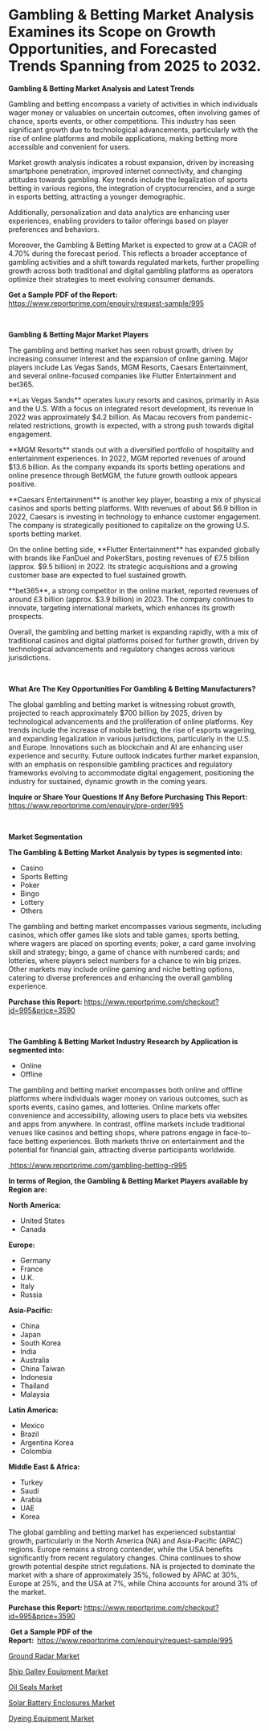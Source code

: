 <p><h1>Gambling & Betting Market Analysis Examines its Scope on Growth Opportunities, and Forecasted Trends Spanning from 2025 to 2032.</h1></p><p><strong>Gambling & Betting Market Analysis and Latest Trends</strong></p>
<p><p>Gambling and betting encompass a variety of activities in which individuals wager money or valuables on uncertain outcomes, often involving games of chance, sports events, or other competitions. This industry has seen significant growth due to technological advancements, particularly with the rise of online platforms and mobile applications, making betting more accessible and convenient for users.</p><p>Market growth analysis indicates a robust expansion, driven by increasing smartphone penetration, improved internet connectivity, and changing attitudes towards gambling. Key trends include the legalization of sports betting in various regions, the integration of cryptocurrencies, and a surge in esports betting, attracting a younger demographic. </p><p>Additionally, personalization and data analytics are enhancing user experiences, enabling providers to tailor offerings based on player preferences and behaviors. </p><p>Moreover, the Gambling & Betting Market is expected to grow at a CAGR of 4.70% during the forecast period. This reflects a broader acceptance of gambling activities and a shift towards regulated markets, further propelling growth across both traditional and digital gambling platforms as operators optimize their strategies to meet evolving consumer demands.</p></p>
<p><strong>Get a Sample PDF of the Report:&nbsp;</strong> <a href="https://www.reportprime.com/enquiry/request-sample/995?utm_campaign=2886&utm_medium=2&utm_source=Github&utm_content=ia&utm_term=18032025&utm_id=gambling-betting">https://www.reportprime.com/enquiry/request-sample/995</a></p>
<p>&nbsp;</p>
<p><strong>Gambling & Betting Major Market Players</strong></p>
<p><p>The gambling and betting market has seen robust growth, driven by increasing consumer interest and the expansion of online gaming. Major players include Las Vegas Sands, MGM Resorts, Caesars Entertainment, and several online-focused companies like Flutter Entertainment and bet365.</p><p>**Las Vegas Sands** operates luxury resorts and casinos, primarily in Asia and the U.S. With a focus on integrated resort development, its revenue in 2022 was approximately $4.2 billion. As Macau recovers from pandemic-related restrictions, growth is expected, with a strong push towards digital engagement.</p><p>**MGM Resorts** stands out with a diversified portfolio of hospitality and entertainment experiences. In 2022, MGM reported revenues of around $13.6 billion. As the company expands its sports betting operations and online presence through BetMGM, the future growth outlook appears positive.</p><p>**Caesars Entertainment** is another key player, boasting a mix of physical casinos and sports betting platforms. With revenues of about $6.9 billion in 2022, Caesars is investing in technology to enhance customer engagement. The company is strategically positioned to capitalize on the growing U.S. sports betting market.</p><p>On the online betting side, **Flutter Entertainment** has expanded globally with brands like FanDuel and PokerStars, posting revenues of £7.5 billion (approx. $9.5 billion) in 2022. Its strategic acquisitions and a growing customer base are expected to fuel sustained growth.</p><p>**bet365**, a strong competitor in the online market, reported revenues of around £3 billion (approx. $3.9 billion) in 2023. The company continues to innovate, targeting international markets, which enhances its growth prospects.</p><p>Overall, the gambling and betting market is expanding rapidly, with a mix of traditional casinos and digital platforms poised for further growth, driven by technological advancements and regulatory changes across various jurisdictions.</p></p>
<p>&nbsp;</p>
<p><strong>What Are The Key Opportunities For Gambling & Betting Manufacturers?</strong></p>
<p><p>The global gambling and betting market is witnessing robust growth, projected to reach approximately $700 billion by 2025, driven by technological advancements and the proliferation of online platforms. Key trends include the increase of mobile betting, the rise of esports wagering, and expanding legalization in various jurisdictions, particularly in the U.S. and Europe. Innovations such as blockchain and AI are enhancing user experience and security. Future outlook indicates further market expansion, with an emphasis on responsible gambling practices and regulatory frameworks evolving to accommodate digital engagement, positioning the industry for sustained, dynamic growth in the coming years.</p></p>
<p><strong>Inquire or Share Your Questions If Any Before Purchasing This Report:</strong> <a href="https://www.reportprime.com/enquiry/pre-order/995?utm_campaign=2886&utm_medium=2&utm_source=Github&utm_content=ia&utm_term=18032025&utm_id=gambling-betting">https://www.reportprime.com/enquiry/pre-order/995</a></p>
<p>&nbsp;</p>
<p><strong>Market Segmentation</strong></p>
<p><strong>The Gambling & Betting Market Analysis by types is segmented into:</strong></p>
<p><ul><li>Casino</li><li>Sports Betting</li><li>Poker</li><li>Bingo</li><li>Lottery</li><li>Others</li></ul></p>
<p><p>The gambling and betting market encompasses various segments, including casinos, which offer games like slots and table games; sports betting, where wagers are placed on sporting events; poker, a card game involving skill and strategy; bingo, a game of chance with numbered cards; and lotteries, where players select numbers for a chance to win big prizes. Other markets may include online gaming and niche betting options, catering to diverse preferences and enhancing the overall gambling experience.</p></p>
<p><strong>Purchase this Report:&nbsp;</strong><a href="https://www.reportprime.com/checkout?id=995&price=3590&utm_campaign=2886&utm_medium=2&utm_source=Github&utm_content=ia&utm_term=18032025&utm_id=gambling-betting">https://www.reportprime.com/checkout?id=995&price=3590</a></p>
<p>&nbsp;</p>
<p><strong>The Gambling & Betting Market Industry Research by Application is segmented into:</strong></p>
<p><ul><li>Online</li><li>Offline</li></ul></p>
<p><p>The gambling and betting market encompasses both online and offline platforms where individuals wager money on various outcomes, such as sports events, casino games, and lotteries. Online markets offer convenience and accessibility, allowing users to place bets via websites and apps from anywhere. In contrast, offline markets include traditional venues like casinos and betting shops, where patrons engage in face-to-face betting experiences. Both markets thrive on entertainment and the potential for financial gain, attracting diverse participants worldwide.</p></p>
<p><a href="https://www.reportprime.com/gambling-betting-r995?utm_campaign=2886&utm_medium=2&utm_source=Github&utm_content=ia&utm_term=18032025&utm_id=gambling-betting">&nbsp;https://www.reportprime.com/gambling-betting-r995</a></p>
<p><strong>In terms of Region, the Gambling & Betting Market Players available by Region are:</strong></p>
<p>
    <p> <strong> North America: </strong>
        <ul>
            <li>United States</li>
            <li>Canada</li>
        </ul>
        </p> 
    <p> <strong> Europe: </strong>
        <ul>
            <li>Germany</li>
            <li>France</li>
            <li>U.K.</li>
            <li>Italy</li>
            <li>Russia</li>
        </ul>
        </p> 
    <p> <strong> Asia-Pacific: </strong>
        <ul>
            <li>China</li>
            <li>Japan</li>
            <li>South Korea</li>
            <li>India</li>
            <li>Australia</li>
            <li>China Taiwan</li>
            <li>Indonesia</li>
            <li>Thailand</li>
            <li>Malaysia</li>
        </ul>
        </p> 
    <p> <strong> Latin America: </strong>
        <ul>
            <li>Mexico</li>
            <li>Brazil</li>
            <li>Argentina Korea</li>
            <li>Colombia</li>
        </ul>
        </p> 
    <p> <strong> Middle East & Africa: </strong>
        <ul>
            <li>Turkey</li>
            <li>Saudi</li>
            <li>Arabia</li>
            <li>UAE</li>
            <li>Korea</li>
        </ul>
    </p>
    </p>
<p><p>The global gambling and betting market has experienced substantial growth, particularly in the North America (NA) and Asia-Pacific (APAC) regions. Europe remains a strong contender, while the USA benefits significantly from recent regulatory changes. China continues to show growth potential despite strict regulations. NA is projected to dominate the market with a share of approximately 35%, followed by APAC at 30%, Europe at 25%, and the USA at 7%, while China accounts for around 3% of the market.</p></p>
<p><strong>Purchase this Report: </strong><a href="https://www.reportprime.com/checkout?id=995&price=3590&utm_campaign=2886&utm_medium=2&utm_source=Github&utm_content=ia&utm_term=18032025&utm_id=gambling-betting">https://www.reportprime.com/checkout?id=995&price=3590</a></p>
<p>&nbsp;<strong>Get a Sample PDF of the Report:&nbsp;&nbsp;</strong><a href="https://www.reportprime.com/enquiry/request-sample/995?utm_campaign=2886&utm_medium=2&utm_source=Github&utm_content=ia&utm_term=18032025&utm_id=gambling-betting">https://www.reportprime.com/enquiry/request-sample/995</a></p>
<p><strong></strong></p>
<p><p><a href="https://www.linkedin.com/pulse/ground-radar-market-in-depth-report-size-share-strong-cagr-twn4e?utm_campaign=2886&utm_medium=2&utm_source=Github&utm_content=ia&utm_term=18032025&utm_id=gambling-betting">Ground Radar Market</a></p><p><a href="https://www.linkedin.com/pulse/comprehending-rapid-growth-global-ship-galley-equipment-market-6qhfc?utm_campaign=2886&utm_medium=2&utm_source=Github&utm_content=ia&utm_term=18032025&utm_id=gambling-betting">Ship Galley Equipment Market</a></p><p><a href="https://www.linkedin.com/pulse/future-forecast-oil-seals-market-size-67-cagr-2025-2032-xfchc?utm_campaign=2886&utm_medium=2&utm_source=Github&utm_content=ia&utm_term=18032025&utm_id=gambling-betting">Oil Seals Market</a></p><p><a href="https://www.linkedin.com/pulse/informative-market-analysis-solar-battery-enclosures-estimated-400zc?utm_campaign=2886&utm_medium=2&utm_source=Github&utm_content=ia&utm_term=18032025&utm_id=gambling-betting">Solar Battery Enclosures Market</a></p><p><a href="https://www.linkedin.com/pulse/dyeing-equipment-market-size-share-analysis-2025-2032-evaluating-eh59e?utm_campaign=2886&utm_medium=2&utm_source=Github&utm_content=ia&utm_term=18032025&utm_id=gambling-betting">Dyeing Equipment Market</a></p></p>